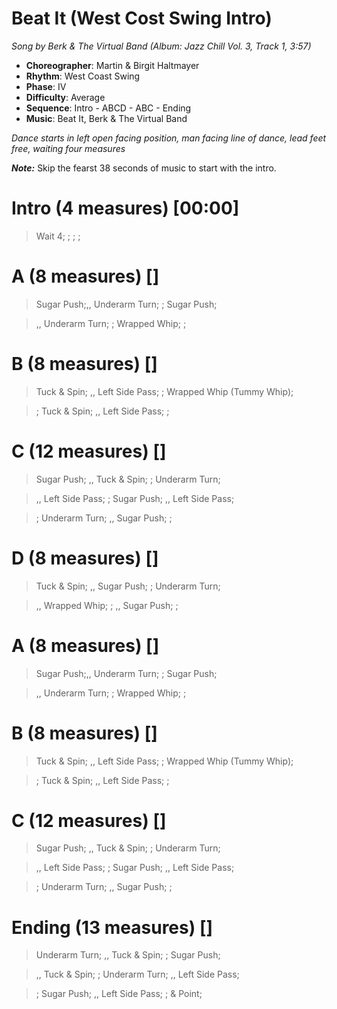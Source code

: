 # Beat It (West Cost Swing Intro)
*Song by Berk & The Virtual Band (Album: Jazz Chill Vol. 3, Track 1, 3:57)*

* **Choreographer**: Martin & Birgit Haltmayer
* **Rhythm**: West Coast Swing
* **Phase**: IV
* **Difficulty**: Average
* **Sequence**: Intro - ABCD - ABC - Ending
* **Music**: Beat It, Berk & The Virtual Band


*Dance starts in left open facing position, man facing line of dance, lead feet free, waiting four measures*


***Note:*** Skip the fearst 38 seconds of music to start with the intro.


# Intro (4 measures) [00:00]

> Wait 4; ; ; ;

# A (8 measures) []

> Sugar Push;,, Underarm Turn; ; Sugar Push;

> ,, Underarm Turn; ; Wrapped Whip; ;

# B (8 measures) []

> Tuck & Spin; ,, Left Side Pass; ; Wrapped Whip (Tummy Whip);

> ; Tuck & Spin; ,, Left Side Pass; ;

# C (12 measures) []

> Sugar Push; ,, Tuck & Spin; ; Underarm Turn;

> ,, Left Side Pass; ; Sugar Push; ,, Left Side Pass;

> ; Underarm Turn; ,, Sugar Push; ;

# D (8 measures) []

> Tuck & Spin; ,, Sugar Push; ; Underarm Turn;


> ,, Wrapped Whip; ; ,, Sugar Push; ;


# A (8 measures) []

> Sugar Push;,, Underarm Turn; ; Sugar Push;

> ,, Underarm Turn; ; Wrapped Whip; ;

# B (8 measures) []

> Tuck & Spin; ,, Left Side Pass; ; Wrapped Whip (Tummy Whip);

> ; Tuck & Spin; ,, Left Side Pass; ;

# C (12 measures) []

> Sugar Push; ,, Tuck & Spin; ; Underarm Turn;

> ,, Left Side Pass; ; Sugar Push; ,, Left Side Pass;

> ; Underarm Turn; ,, Sugar Push; ;

# Ending (13 measures) []

> Underarm Turn; ,, Tuck & Spin; ; Sugar Push;

> ,, Tuck & Spin; ; Underarm Turn; ,, Left Side Pass;

> ; Sugar Push; ,, Left Side Pass; ; & Point;
>
>
>
>
>
>
>
>

